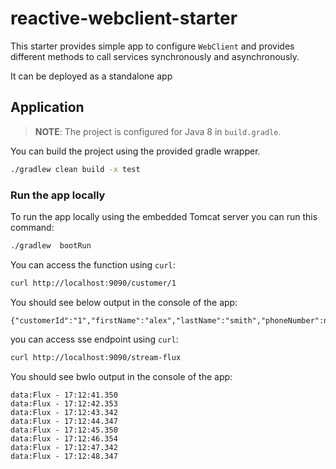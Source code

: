 # reactive-webclient-starter

This starter provides simple app to configure `WebClient` and provides different methods
to call services synchronously and asynchronously.

It can be deployed as a standalone app

## Application

> **NOTE**: The project is configured for Java 8 in `build.gradle`.

You can build the project using the provided gradle wrapper.

```bash
./gradlew clean build -x test
```


### Run the app locally

To run the app locally using the embedded Tomcat server you can run this command:

```bash
./gradlew  bootRun
```

You can access the function using `curl`:

```bash
curl http://localhost:9090/customer/1
```

You should see below output in the console of the app:

```text
{"customerId":"1","firstName":"alex","lastName":"smith","phoneNumber":null}
```

you can access sse endpoint using `curl`:
```bash
curl http://localhost:9090/stream-flux
```

You should see bwlo output in the console of the app:

```text
data:Flux - 17:12:41.350
data:Flux - 17:12:42.353
data:Flux - 17:12:43.342
data:Flux - 17:12:44.347
data:Flux - 17:12:45.350
data:Flux - 17:12:46.354
data:Flux - 17:12:47.342
data:Flux - 17:12:48.347
```